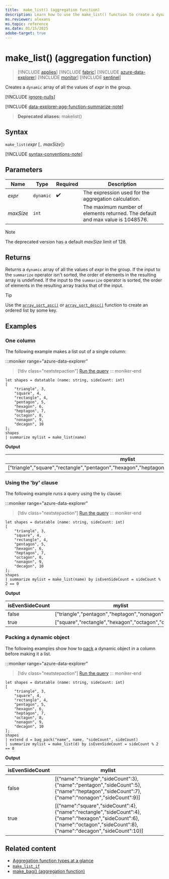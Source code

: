 ```yaml
---
title:  make_list() (aggregation function)
description: Learn how to use the make_list() function to create a dynamic JSON object array of all the values of the expressions in the group.
ms.reviewer: alexans
ms.topic: reference
ms.date: 01/15/2025
adobe-target: true
---
```

# make_list() (aggregation function)

> [!INCLUDE [applies](../includes/applies-to-version/applies.md)] [!INCLUDE [fabric](../includes/applies-to-version/fabric.md)] [!INCLUDE [azure-data-explorer](../includes/applies-to-version/azure-data-explorer.md)] [!INCLUDE [monitor](../includes/applies-to-version/monitor.md)] [!INCLUDE [sentinel](../includes/applies-to-version/sentinel.md)]

Creates a `dynamic` array of all the values of *expr* in the group.

[!INCLUDE [ignore-nulls](../includes/ignore-nulls.md)]

[!INCLUDE [data-explorer-agg-function-summarize-note](../includes/agg-function-summarize-note.md)]

> **Deprecated aliases:** makelist()

## Syntax

`make_list(`*expr* [`,` *maxSize*]`)`

[!INCLUDE [syntax-conventions-note](../includes/syntax-conventions-note.md)]

## Parameters

| Name | Type | Required | Description |
|--|--|--|--|
| *expr* | `dynamic` |  :heavy_check_mark: | The expression used for the aggregation calculation. |
| *maxSize* | `int` |  | The maximum number of elements returned. The default and max value is 1048576. |

> [!NOTE]
> The deprecated version has a default *maxSize* limit of 128.

## Returns

Returns a `dynamic` array of all the values of *expr* in the group.
If the input to the `summarize` operator isn't sorted, the order of elements in the resulting array is undefined.
If the input to the `summarize` operator is sorted, the order of elements in the resulting array tracks that of the input.

> [!TIP]
> Use the [`array_sort_asc()`](array-sort-asc-function.md) or [`array_sort_desc()`](array-sort-desc-function.md) function to create an ordered list by some key.

## Examples

### One column

The following example makes a list out of a single column:

:::moniker range="azure-data-explorer"
> [!div class="nextstepaction"]
> <a href="https://dataexplorer.azure.com/clusters/help/databases/Samples?query=H4sIAAAAAAAAA0XPzwrCMAwG8Huh7xB2crCD4v+JJx9DROIWtmKbzrYDFR/eTldNLuGX7/JpCuBb7MjDHmoMcS+aYMJoqAQfnOKmAK9qOtieQwmKQy7FUQqIk8U/cqMpK2BejOZvPbpBFkkcVSHFftgRB2wsR1sma+k+0upPXYqtk9kq0SYRWx5pm6imaqTZVIrTTopvUSle4Htj0KkngXlo5UMsb/BK5+H+dM/ff3I+dBkBAAA=" target="_blank">Run the query</a>
::: moniker-end

```kusto
let shapes = datatable (name: string, sideCount: int)
[
    "triangle", 3,
    "square", 4,
    "rectangle", 4,
    "pentagon", 5,
    "hexagon", 6,
    "heptagon", 7,
    "octagon", 8,
    "nonagon", 9,
    "decagon", 10
];
shapes
| summarize mylist = make_list(name)
```

**Output**

|mylist|
|---|
|["triangle","square","rectangle","pentagon","hexagon","heptagon","octagon","nonagon","decagon"]|

### Using the 'by' clause

The following example runs a query using the `by` clause:

:::moniker range="azure-data-explorer"
> [!div class="nextstepaction"]
> <a href="https://dataexplorer.azure.com/clusters/help/databases/Samples?query=H4sIAAAAAAAAA0XQ3YrCMBAF4PtA3uEgCCv0wp/d9Y9eiU/gpYjEdqjBZlqbVFR8eKPbcSc3w5dzc6akAH80NXmkyE2I71ASvtg4WsCHxnKRwNucVlXLYQHLYaDVVivE6cV/w0VJvQSTpDN/bk3zkm+RhrIgsQ/WxMEUFUf7ETvStaPff6olNhWrMqGZEFfc0Vwop6yj0VCr3VKrv6JaPeBb50xj7wR3K60PsbwzJ9q/9nf3AQ43WL++EG+kfAx9DoE+xkhTDJ/VCjwFQQEAAA==" target="_blank">Run the query</a>
::: moniker-end

```kusto
let shapes = datatable (name: string, sideCount: int)
[
    "triangle", 3,
    "square", 4,
    "rectangle", 4,
    "pentagon", 5,
    "hexagon", 6,
    "heptagon", 7,
    "octagon", 8,
    "nonagon", 9,
    "decagon", 10
];
shapes
| summarize mylist = make_list(name) by isEvenSideCount = sideCount % 2 == 0
```

**Output**

|isEvenSideCount| mylist|
|---|---|
|false|["triangle","pentagon","heptagon","nonagon"]|
|true|["square","rectangle","hexagon","octagon","decagon"]|

### Packing a dynamic object

The following examples show how to [pack](pack-function.md) a dynamic object in a column before making it a list.

:::moniker range="azure-data-explorer"
> [!div class="nextstepaction"]
> <a href="https://dataexplorer.azure.com/clusters/help/databases/Samples?query=H4sIAAAAAAAAA03Pz0rEMBAG8Hsg7zAUhBZ6WP/rSk/iE3gUWabN0A3bTGuTyq748E6ws5ocEn75JvANlCDucaIIDThMstuBoGQMtIWYZs99DdE7eh4XTlvwnCpr3qwBWYW8I/cDFTVc16vFjwXnLDcqM3VJY2eciBP2I4vdqu3puNLdH00au1cbO6UHJR55pUclR91Klxtr3p+s+S1qzTfQMRE7cFK6xX43YXcoi9xZ0vmopYZ2Lv71r/JwXELA2X8RhNPgY5JPAh5ol++lq6A9gY8vn8SvOiaJ8xdwAVfQNLD5ARd0KSV7AQAA" target="_blank">Run the query</a>
::: moniker-end

```kusto
let shapes = datatable (name: string, sideCount: int)
[
    "triangle", 3,
    "square", 4,
    "rectangle", 4,
    "pentagon", 5,
    "hexagon", 6,
    "heptagon", 7,
    "octagon", 8,
    "nonagon", 9,
    "decagon", 10
];
shapes
| extend d = bag_pack("name", name, "sideCount", sideCount)
| summarize mylist = make_list(d) by isEvenSideCount = sideCount % 2 == 0
```

**Output**

|isEvenSideCount|mylist|
|---|---|
|false|[{"name":"triangle","sideCount":3},{"name":"pentagon","sideCount":5},{"name":"heptagon","sideCount":7},{"name":"nonagon","sideCount":9}]|
|true|[{"name":"square","sideCount":4},{"name":"rectangle","sideCount":4},{"name":"hexagon","sideCount":6},{"name":"octagon","sideCount":8},{"name":"decagon","sideCount":10}]|

## Related content

* [Aggregation function types at a glance](aggregation-functions.md)
* [`make_list_if`](make-list-if-aggregation-function.md)
* [make_bag() (aggregation function)](make-bag-aggregation-function.md)